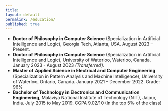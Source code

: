 ```yaml
---
title:
layout: default
permalink: /education/
published: true
---
```


- **Doctor of Philosophy in Computer Science** (Specialization in Artificial Intelligence and Logic), Georgia Tech, Atlanta, USA. August 2023 – Present.
- **Doctor of Philosophy in Computer Science** (Specialization in Artificial Intelligence and Logic), University of Waterloo, Waterloo, Canada. January 2023 - August 2023 _(Transferred)_.
- **Master of Applied Science in Electrical and Computer Engineering** (Specialization in Pattern Analysis and Machine Intelligence), University of Waterloo, Ontario, Canada. January 2021 – December 2022. Grade: 96%
- **Bachelor of Technology in Electronics and Communication Engineering**, Malaviya National Institute of Technology (NIT), Jaipur, India. July 2015 to May 2019. CGPA 9.02/10 (In the top 5% of the class)
